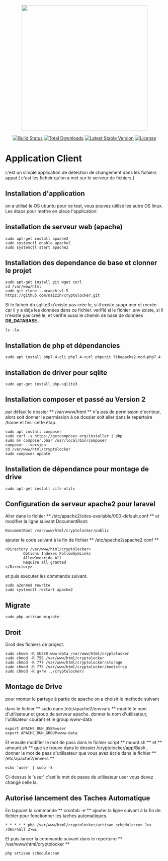 <p align="center"><a href="https://laravel.com" target="_blank"><img src="https://raw.githubusercontent.com/laravel/art/master/logo-lockup/5%20SVG/2%20CMYK/1%20Full%20Color/laravel-logolockup-cmyk-red.svg" width="400"></a></p>

<p align="center">
<a href="https://travis-ci.org/laravel/framework"><img src="https://travis-ci.org/laravel/framework.svg" alt="Build Status"></a>
<a href="https://packagist.org/packages/laravel/framework"><img src="https://img.shields.io/packagist/dt/laravel/framework" alt="Total Downloads"></a>
<a href="https://packagist.org/packages/laravel/framework"><img src="https://img.shields.io/packagist/v/laravel/framework" alt="Latest Stable Version"></a>
<a href="https://packagist.org/packages/laravel/framework"><img src="https://img.shields.io/packagist/l/laravel/framework" alt="License"></a>
</p>

# Application Client
c'est un simple application de detection de changement dans les fichiers appat ( c'est les ficheir qu'on a met sur le serveur de fichiers.)



## Installation d'application
on a utilisé le OS ubuntu pour ce test, vous pouvez utilisé les autre OS linux.
Les étaps pour mettre en place l'application:


## installation de serveur web (apache)
```
sudo apt-get install apache2
sudo systemctl enable apache2
sudo systemctl start apache2

```

## Installation des dependance de base et clonner le projet
```
sudo apt-get install git wget curl
cd /var/www/html
sudo git clone --branch v1.5 https://github.com/naizih/cryptolocker.git
```

Si le ficheir db.sqlite3 n'existe pas crée le, si il existe supprimer et recrée car il y a déja les données dans ce fichier.
verifié si le fichier .env existe, si il n'existe pas créé le, et verifié aussi le chemin de base de données <strong> DB_DATABASE </strong> .
```
ls -la
```



## Installation de php et dépendancies
```
sudo apt install php7.4-cli php7.4-curl phpunit libapache2-mod-php7.4

```

## installation de driver pour sqlite
```
sudo apt-get install php-sqlite3 

```

## Installation composer et passé au Version 2

par défaut le dossier ** /var/www/html ** n'a pas de permission d'ecriteur, alors soit donner le permission à ce dossier soit aller dans le repértoire /home et finir cette étap.
```
sudo apt install composer
sudo curl -s https://getcomposer.org/installer | php
sudo mv composer.phar /usr/local/bin/composer
composer --version
cd /var/www/html/cryptolocker
sudo composer update
```


## Installation de dépendance pour montage de drive 
```
sudo apt-get install cifs-utils 
```


## Configuration de serveur apache2 pour laravel
Aller dans le fichier ** /etc/apache2/sites-available/000-default.conf ** et modifier la ligne suivant DocumentRoot:
```
DocumentRoot /var/www/html/cryptolocker/public
```

ajouter le code suivant à la fin de fichier ** /etc/apache2/apache2.conf **  
```
<Directory /var/www/html/cryptolocker>
        Options Indexes FollowSymLinks
        AllowOverride All
        Require all granted
</Directory>
```

et puis executer les commande suivant.
```
sudo a2enmod rewrite
sudo systemctl restart apache2
```


## Migrate
```
sudo php artisan migrate
```

## Droit
Droit des fichiers de project.
```
sudo chown -R $USER:www-data /var/www/html/cryptolocker
sudo chmod -R 755 /var/www/html/cryptolocker
sudo chmod -R 777 /var/www/html/cryptolocker/storage
sudo chmod -R 775 /var/www/html/cryptolocker/bootstrap
sudo chmod -R g+rw ../cryptolocker/
```



## Montage de Drive

pour monter le partage à partie de apache on a choisir le methode suivant

dans le fichier ** sudo nano /etc/apache2/envvars ** modifé le nom d'utilisateur et group de serveur apache.
donner le nom d'utilisateur, l'utilisateur courant et le group www-data

```
export APACHE_RUN_USER=user
export APACHE_RUN_GROUP=www-data

```
Et ensuite modifier le mot de pass dans le fichier script ** mount.sh ** et ** umount.sh ** que se trouve dans le dossier /cryptolocker/app/Bash , donner le mot de pass d'utilisateur que vous avez écrie dans le fichier ** /etc/apache2/envers **

```
echo 'user' | sudo -S
```
Ci-dessus le 'user' c'est le mot de passe de utilisateur user vous devez changé celle la.



## Autorisé lancement des Taches Automatique

En tappant la commande ** crontab -e ** ajouter la ligne suivant à la fin de fichier pour fonctionner les taches automatiques.
```
* * * * * php /var/www/html/cryptolocker/artisan schedule:run 1>> /dev/null 2>&1
```

Et puis lancer la commande suivant dans le repertoire ** /var/www/html/cryptolocker **
```
php artisan schedule:run
```

